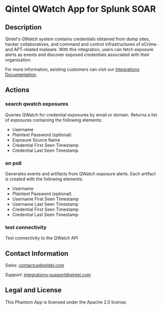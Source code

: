 # Qintel QWatch App for Splunk SOAR

## Description

Qintel's QWatch system contains credentials obtained from dump sites, hacker collaboratives, and command
and control infrastructures of eCrime- and APT-related malware. With this integration, users can fetch
exposure alerts as events and discover exposed credentials associated with their organization.


For more information, existing customers can visit our
[Integrations Documentation](https://docs.qintel.com/integrations/overview).

## Actions

### search qwatch exposures

Queries QWatch for credential exposures by email or domain. Returns a list of exposures containing the
following elements:

- Username
- Plaintext Password (optional)
- Exposure Source Name
- Credential First Seen Timestamp
- Credential Last Seen Timestamp

### on poll

Generates events and artifacts from QWatch exposure alerts. Each artifact is created with the
following elements:

- Username
- Plaintext Password (optional)
- Username First Seen Timestamp
- Username Last Seen Timestamp
- Credential First Seen Timestamp
- Credential Last Seen Timestamp

### test connectivity

Test connectivity to the QWatch API

## Contact Information

_Sales:_ contactus@qintel.com

_Support:_ integrations-support@qintel.com

## Legal and License

This Phantom App is licensed under the Apache 2.0 license.
